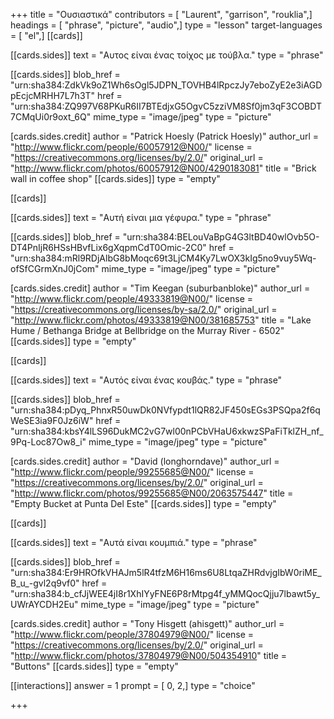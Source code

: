 +++
title = "Ουσιαστικά"
contributors = [ "Laurent", "garrison", "rouklia",]
headings = [ "phrase", "picture", "audio",]
type = "lesson"
target-languages = [ "el",]
[[cards]]

[[cards.sides]]
text = "Αυτος είναι ένας τοίχος με τούβλα."
type = "phrase"

[[cards.sides]]
blob_href = "urn:sha384:ZdkVk9oZ1Wh6sOgl5JDPN_TOVHB4lRpczJy7eboZyE2e3iAGDpEcjcMRHH7L7h3T"
href = "urn:sha384:ZQ997V68PKuR6II7BTEdjxG5OgvC5zziVM8Sf0jm3qF3COBDT7CMqUi0r9oxt_6Q"
mime_type = "image/jpeg"
type = "picture"

[cards.sides.credit]
author = "Patrick Hoesly (Patrick Hoesly)"
author_url = "http://www.flickr.com/people/60057912@N00/"
license = "https://creativecommons.org/licenses/by/2.0/"
original_url = "http://www.flickr.com/photos/60057912@N00/4290183081"
title = "Brick wall in coffee shop"
[[cards.sides]]
type = "empty"

[[cards]]

[[cards.sides]]
text = "Αυτή είναι μια γέφυρα."
type = "phrase"

[[cards.sides]]
blob_href = "urn:sha384:BELouVaBpG4G3ltBD40wlOvb5O-DT4PnIjR6HSsHBvfLix6gXqpmCdT0Omic-2C0"
href = "urn:sha384:mRl9RDjAlbG8bMoqc69t3LjCM4Ky7LwOX3kIg5no9vuy5Wq-ofSfCGrmXnJ0jCom"
mime_type = "image/jpeg"
type = "picture"

[cards.sides.credit]
author = "Tim Keegan (suburbanbloke)"
author_url = "http://www.flickr.com/people/49333819@N00/"
license = "https://creativecommons.org/licenses/by-sa/2.0/"
original_url = "http://www.flickr.com/photos/49333819@N00/381685753"
title = "Lake Hume / Bethanga Bridge at Bellbridge on the Murray River - 6502"
[[cards.sides]]
type = "empty"

[[cards]]

[[cards.sides]]
text = "Αυτός είναι ένας κουβάς."
type = "phrase"

[[cards.sides]]
blob_href = "urn:sha384:pDyq_PhnxR50uwDk0NVfypdt1lQR82JF450sEGs3PSQpa2f6qWeSE3ia9F0Jz6iW"
href = "urn:sha384:kbsY4lLS96DukMC2vG7wl00nPCbVHaU6xkwzSPaFiTklZH_nf_9Pq-Loc87Ow8_i"
mime_type = "image/jpeg"
type = "picture"

[cards.sides.credit]
author = "David (longhorndave)"
author_url = "http://www.flickr.com/people/99255685@N00/"
license = "https://creativecommons.org/licenses/by/2.0/"
original_url = "http://www.flickr.com/photos/99255685@N00/2063575447"
title = "Empty Bucket at Punta Del Este"
[[cards.sides]]
type = "empty"

[[cards]]

[[cards.sides]]
text = "Αυτά είναι κουμπιά."
type = "phrase"

[[cards.sides]]
blob_href = "urn:sha384:Er9HROfkVHAJm5lR4tfzM6H16ms6U8LtqaZHRdvjgIbW0riME_B_u_-gvl2q9vf0"
href = "urn:sha384:b_cfJjWEE4jI8r1XhIYyFNE6P8rMtpg4f_yMMQocQjju7lbawt5y_UWrAYCDH2Eu"
mime_type = "image/jpeg"
type = "picture"

[cards.sides.credit]
author = "Tony Hisgett (ahisgett)"
author_url = "http://www.flickr.com/people/37804979@N00/"
license = "https://creativecommons.org/licenses/by/2.0/"
original_url = "http://www.flickr.com/photos/37804979@N00/504354910"
title = "Buttons"
[[cards.sides]]
type = "empty"

[[interactions]]
answer = 1
prompt = [ 0, 2,]
type = "choice"

+++
